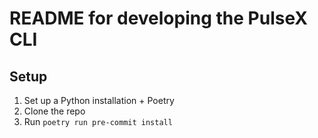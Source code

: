 # README for developing the PulseX CLI

## Setup

1. Set up a Python installation + Poetry
1. Clone the repo
1. Run `poetry run pre-commit install`
